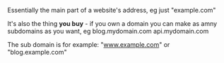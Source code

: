 Essentially the main part of a website's address, eg just "example.com"

It's also the thing **you buy** - if you own a domain you can make as amny subdomains as you want, eg blog.mydomain.com api.mydomain.com

The sub domain is for example: "www.example.com" or "blog.example.com"
